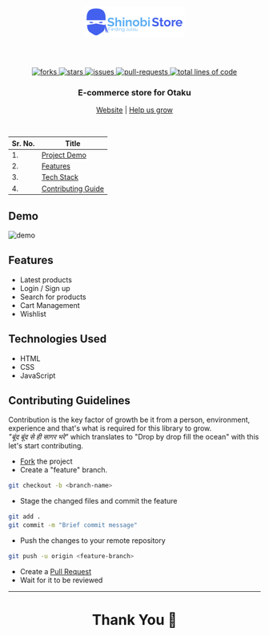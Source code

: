 <h1 align="center">
  <br />
  <a href="https://shinobi-store.netlify.app/"><img src="https://github.com/vinc3nati/shinobi-Store/blob/dev/assets/store_logo.png" alt="logo" width="200"></a>
  <br />
  <br />
</h1>

<!-- PROJECT SHIELDS -->
<p align="center">
  <a href="https://github.com/vinc3nati/shinobi-Store/fork" target="blank">
  <img src="https://img.shields.io/github/forks/vinc3nati/shinobi-Store?style=for-the-badge" alt="forks"/>
  </a>
  <a href="https://github.com/vinc3nati/shinobi-Store/stargazers" target="blank">
  <img src="https://img.shields.io/github/stars/vinc3nati/shinobi-Store?style=for-the-badge" alt="stars"/>
  </a>
  <a href="https://github.com/vinc3nati/shinobi-Store/issues" target="blank">
  <img src="https://img.shields.io/github/issues/vinc3nati/shinobi-Store?style=for-the-badge" alt="issues"/>
  </a>
  <a href="https://github.com/vinc3nati/shinobi-Store/pulls" target="blank">
  <img src="https://img.shields.io/github/issues-pr/vinc3nati/shinobi-Store?color=important&style=for-the-badge" alt="pull-requests"/>
  </a>
  <a href="https://github.com/vinc3nati/shinobi-Store/graphs/code-frequency" target="blank">
  <img src="https://img.shields.io/tokei/lines/github/vinc3nati/shinobi-Store?label=total%20lines%20of%20code&color=9cf&style=for-the-badge" alt="total lines of code"/>
  </a>
</p>

<!-- PROJECT SUBTITLE -->
<h3 align="center">E-commerce store for Otaku</h3>

<p align="center">
  <a href="https://shinobi-Store.netlify.app/">Website</a>
  |
  <a href="https://github.com/vinc3nati/shinobi-Store/issues">Help us grow</a>
</p>
<br />

<!-- TABLE OF CONTENT -->

| Sr. No. | Title                               |
| ------- | ----------------------------------- |
| 1.      | [Project Demo](#demo)               |
| 2.      | [Features](#features)               |
| 3.      | [Tech Stack](#tech-stack)           |
| 4.      | [Contributing Guide](#contributing) |

<!-- Project Demo -->

<a name="demo"></a>

## Demo

![demo](https://github.com/vinc3nati/shinobi-Store/blob/dev/assets/demo.gif)

<!-- Features -->

<a name="features"></a>

## Features

- Latest products
- Login / Sign up
- Search for products
- Cart Management
- Wishlist

<!-- Tech Stack -->

<a name="tech-stack"></a>

## Technologies Used

- HTML
- CSS
- JavaScript

<!-- Contributing Guidelines -->

<a name="contributing"></a>

## Contributing Guidelines

Contribution is the key factor of growth be it from a person, environment, experience and that's what is required for this library to grow.
<br/>
_"बूंद बूंद से ही सागर भरे"_ which translates to "Drop by drop fill the ocean" with this let's start contributing.
<br/>

- [Fork](https://github.com/vinc3nati/shinobi-Store/fork) the project
- Create a "feature" branch.

```BASH
git checkout -b <branch-name>
```

- Stage the changed files and commit the feature

```BASH
git add .
git commit -m "Brief commit message"
```

- Push the changes to your remote repository

```BASH
git push -u origin <feature-branch>
```

- Create a [Pull Request](https://github.com/vinc3nati/shinobi-Store/pulls)
- Wait for it to be reviewed

---

<h1 align="center">Thank You 🙏</h1>
